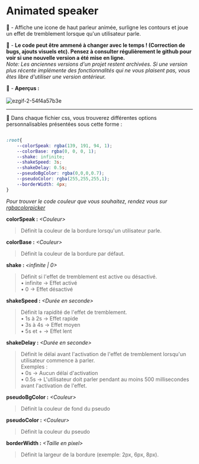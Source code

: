 # Animated speaker
:scroll: - Affiche une icone de haut parleur animée, surligne les contours et joue un effet de tremblement lorsque qu'un utilisateur parle.

:speech_balloon: - **Le code peut être ammené à changer avec le temps ! (Correction de bugs, ajouts visuels etc). Pensez à consulter régulièrement le github pour voir si une nouvelle version a été mise en ligne.** <br />
*Note: Les anciennes versions d'un projet restent archivées. Si une version plus récente implémente des fonctionnalités qui ne vous plaisent pas, vous êtes libre d'utiliser une version antérieur.*

:eyes: - **Aperçus :** <br /><br />
![ezgif-2-54f4a57b3e](https://user-images.githubusercontent.com/72102780/176675257-91cbb6d7-dc2b-4cc2-83d7-278062324d61.gif)

-----------------------------------

:memo: Dans chaque fichier css, vous trouverez différentes options personnalisables présentées sous cette forme :
```css

:root{
    --colorSpeak: rgba(139, 191, 94, 1);
    --colorBase: rgba(0, 0, 0, 1);
    --shake: infinite;
    --shakeSpeed: 3s;
    --shakeDelay: 0.5s;
    --pseudoBgColor: rgba(0,0,0,0.7);
    --pseudoColor: rgba(255,255,255,1);
    --borderWidth: 4px;
}

```
*Pour trouver le code couleur que vous souhaitez, rendez vous sur [rgbacolorpicker]*

**colorSpeak :** *\<Couleur>*
> Définit la couleur de la bordure lorsqu'un utilisateur parle.

**colorBase :** *\<Couleur>*
> Définit la couleur de la bordure par défaut.

**shake :** *\<infinite | 0>*
> Définit si l'effet de tremblement est active ou désactivé. <br />
> • infinite → Effet activé <br />
> • 0 → Effet désactivé

**shakeSpeed :** *\<Durée en seconde>*
> Définit la rapidité de l'effet de tremblement. <br />
> • 1s à 2s → Effet rapide <br />
> • 3s à 4s → Effet moyen <br />
> • 5s et + → Effet lent

**shakeDelay :** *\<Durée en seconde>*
> Définit le délai avant l'activation de l'effet de tremblement lorsqu'un utilisateur commence à parler. <br />
> Exemples : <br />
> • 0s → Aucun délai d'activation <br />
> • 0.5s → L'utilisateur doit parler pendant au moins 500 millisecondes avant l'activation de l'effet.

**pseudoBgColor :** *\<Couleur>*
> Définit la couleur de fond du pseudo

**pseudoColor :** *\<Couleur>*
> Définit la couleur du pseudo

**borderWidth :** *\<Taille en pixel>*
> Définit la largeur de la bordure (exemple: 2px, 6px, 8px).

[rgbacolorpicker]: https://rgbacolorpicker.com/
